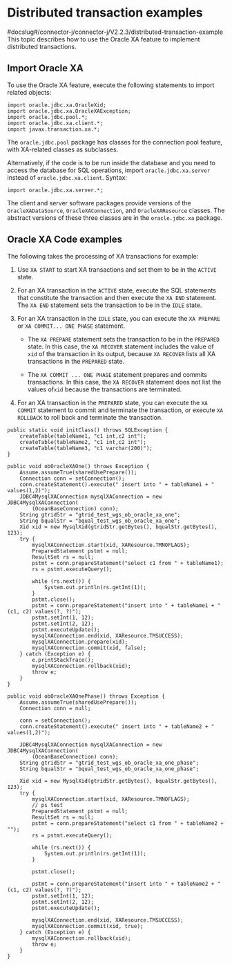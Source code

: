 Distributed transaction examples 
=====================================================
#docslug#/connector-j/connector-j/V2.2.3/distributed-transaction-example
This topic describes how to use the Oracle XA feature to implement distributed transactions. 

Import Oracle XA 
----------------------------------

To use the Oracle XA feature, execute the following statements to import related objects:

```unknow
import oracle.jdbc.xa.OracleXid;
import oracle.jdbc.xa.OracleXAException;
import oracle.jdbc.pool.*;
import oracle.jdbc.xa.client.*;
import javax.transaction.xa.*;
```



The `oracle.jdbc.pool` package has classes for the connection pool feature, with XA-related classes as subclasses. 

Alternatively, if the code is to be run inside the database and you need to access the database for SQL operations, import `oracle.jdbc.xa.server` instead of `oracle.jdbc.xa.client`. Syntax:

```unknow
import oracle.jdbc.xa.server.*;
```



The client and server software packages provide versions of the `OracleXADataSource`, `OracleXAConnection`, and `OracleXAResource` classes. The abstract versions of these three classes are in the `oracle.jdbc.xa` package. 

Oracle XA Code examples 
-----------------------------------------

The following takes the processing of XA transactions for example:

1. Use `XA START` to start XA transactions and set them to be in the `ACTIVE` state.

   

2. For an XA transaction in the `ACTIVE` state, execute the SQL statements that constitute the transaction and then execute the `XA END` statement. The `XA END` statement sets the transaction to be in the `IDLE` state.

   

3. For an XA transaction in the `IDLE` state, you can execute the `XA PREPARE` or `XA COMMIT... ONE PHASE` statement.

   * The `XA PREPARE` statement sets the transaction to be in the `PREPARED` state. In this case, the `XA RECOVER` statement includes the value of `xid` of the transaction in its output, because `XA RECOVER` lists all XA transactions in the `PREPARED` state.

     
   
   * The `XA COMMIT ... ONE PHASE` statement prepares and commits transactions. In this case, the `XA RECOVER` statement does not list the values of`xid` because the transactions are terminated.

     
   

   

4. For an XA transaction in the `PREPARED` state, you can execute the `XA COMMIT` statement to commit and terminate the transaction, or execute `XA ROLLBACK` to roll back and terminate the transaction.

   




```unknow
public static void initClass() throws SQLException {
    createTable(tableName1, "c1 int,c2 int");
    createTable(tableName2, "c1 int,c2 int");
    createTable(tableName3, "c1 varchar(200)");
}

public void obOracleXAOne() throws Exception {
    Assume.assumeTrue(sharedUsePrepare());
    Connection conn = setConnection();
    conn.createStatement().execute(" insert into " + tableName1 + "  values(1,2)");
    JDBC4MysqlXAConnection mysqlXAConnection = new JDBC4MysqlXAConnection(
        (OceanBaseConnection) conn);
    String gtridStr = "gtrid_test_wgs_ob_oracle_xa_one";
    String bqualStr = "bqual_test_wgs_ob_oracle_xa_one";
    Xid xid = new MysqlXid(gtridStr.getBytes(), bqualStr.getBytes(), 123);
    try {
        mysqlXAConnection.start(xid, XAResource.TMNOFLAGS);
        PreparedStatement pstmt = null;
        ResultSet rs = null;
        pstmt = conn.prepareStatement("select c1 from " + tableName1);
        rs = pstmt.executeQuery();

        while (rs.next()) {
            System.out.println(rs.getInt(1));
        }
        pstmt.close();
        pstmt = conn.prepareStatement("insert into " + tableName1 + " (c1, c2) values(?, ?)");
        pstmt.setInt(1, 12);
        pstmt.setInt(2, 12);
        pstmt.executeUpdate();
        mysqlXAConnection.end(xid, XAResource.TMSUCCESS);
        mysqlXAConnection.prepare(xid);
        mysqlXAConnection.commit(xid, false);
    } catch (Exception e) {
        e.printStackTrace();
        mysqlXAConnection.rollback(xid);
        throw e;
    }
}

public void obOracleXAOnePhase() throws Exception {
    Assume.assumeTrue(sharedUsePrepare());
    Connection conn = null;

    conn = setConnection();
    conn.createStatement().execute(" insert into " + tableName2 + "  values(1,2)");

    JDBC4MysqlXAConnection mysqlXAConnection = new JDBC4MysqlXAConnection(
        (OceanBaseConnection) conn);
    String gtridStr = "gtrid_test_wgs_ob_oracle_xa_one_phase";
    String bqualStr = "bqual_test_wgs_ob_oracle_xa_one_phase";

    Xid xid = new MysqlXid(gtridStr.getBytes(), bqualStr.getBytes(), 123);
    try {
        mysqlXAConnection.start(xid, XAResource.TMNOFLAGS);
        // ps test
        PreparedStatement pstmt = null;
        ResultSet rs = null;
        pstmt = conn.prepareStatement("select c1 from " + tableName2 + "");
        rs = pstmt.executeQuery();

        while (rs.next()) {
            System.out.println(rs.getInt(1));
        }

        pstmt.close();

        pstmt = conn.prepareStatement("insert into " + tableName2 + " (c1, c2) values(?, ?)");
        pstmt.setInt(1, 12);
        pstmt.setInt(2, 12);
        pstmt.executeUpdate();

        mysqlXAConnection.end(xid, XAResource.TMSUCCESS);
        mysqlXAConnection.commit(xid, true);
    } catch (Exception e) {
        mysqlXAConnection.rollback(xid);
        throw e;
    }
}
```


